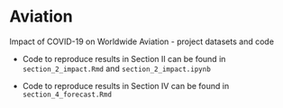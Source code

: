 # Aviation
Impact of COVID-19 on Worldwide Aviation - project datasets and code

 - Code to reproduce results in Section II can be found in `section_2_impact.Rmd` and `section_2_impact.ipynb`

 - Code to reproduce results in Section IV can be found in `section_4_forecast.Rmd`
